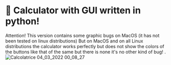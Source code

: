 # 🧮 Calculator with GUI written in python!
Attention! This version contains some graphic bugs on MacOS (it has not been tested on linux distributions) But on MacOS and on all Linux distributions the calculator works perfectly but does not show the colors of the buttons like that of the same but there is none it's no other kind of bug!
.
![Calcolatrice 04_03_2022 00_08_27](https://user-images.githubusercontent.com/97669353/156720197-663c0a75-bf8c-45de-be08-232c83ff85c6.png)
